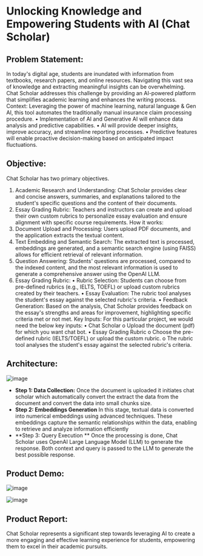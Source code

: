 # Unlocking Knowledge and Empowering Students with AI (Chat Scholar)

## Problem Statement:
In today's digital age, students are inundated with information from textbooks, research papers, and online resources. Navigating this vast sea of knowledge and extracting meaningful insights can be overwhelming. Chat Scholar addresses this challenge by providing an AI-powered platform that simplifies academic learning and enhances the writing process.
Context:
Leveraging the power of machine learning, natural language & Gen AI, this tool automates the traditionally manual insurance claim processing procedure. 
•	Implementation of AI and Generative AI will enhance data analysis and   predictive capabilities.
•	AI will provide deeper insights, improve accuracy, and streamline reporting processes.
•	Predictive features will enable proactive decision-making based on anticipated impact fluctuations.

## Objective:
Chat Scholar has two primary objectives.
1.	Academic Research and Understanding: Chat Scholar provides clear and concise answers, summaries, and explanations tailored to the student's specific questions and the content of their documents.
2.	Essay Grading Rubric: Teachers and instructors can create and upload their own custom rubrics to personalize essay evaluation and ensure alignment with specific course requirements.
How it works:
1.	Document Upload and Processing: Users upload PDF documents, and the application extracts the textual content.
2.	Text Embedding and Semantic Search: The extracted text is processed, embeddings are generated, and a semantic search engine (using FAISS) allows for efficient retrieval of relevant information.
3.	Question Answering: Students' questions are processed, compared to the indexed content, and the most relevant information is used to generate a comprehensive answer using the OpenAI LLM.
4.	Essay Grading Rubric:
•	Rubric Selection: Students can choose from pre-defined rubrics (e.g., IELTS, TOEFL) or upload custom rubrics created by their teachers.
•	Essay Evaluation: The rubric tool analyses the student's essay against the selected rubric's criteria.
•	Feedback Generation: Based on the analysis, Chat Scholar provides feedback on the essay's strengths and areas for improvement, highlighting specific criteria met or not met.
Key Inputs: 
For this particular project, we would need the below key inputs:
•	Chat Scholar
o	Upload the document (pdf) for which you want chat bot.
•	Essay Grading Rubric
o	Choose the pre-defined rubric (IELTS/TOEFL) or upload the custom rubric.
o	The rubric tool analyses the student's essay against the selected rubric's criteria.

## Architecture:

![image](https://github.com/user-attachments/assets/2d9220ce-9573-4a09-9aa5-85d26747750e)

- **Step 1: Data Collection:**
Once the document is uploaded it initiates chat scholar which automatically convert the extract the data from the document and convert the data into small chunks size. 
- **Step 2: Embeddings Generation**
In this stage, textual data is converted into numerical embeddings using advanced techniques. These embeddings capture the semantic relationships within the data, enabling to retrieve and analyze information efficiently
- **Step 3: Query Execution **
Once the processing is done, Chat Scholar uses OpenAI Large Language Model (LLM) to generate the response. Both context and query is passed to the LLM to generate the best possible response.

## Product Demo:

![image](https://github.com/user-attachments/assets/00381e40-4305-4cf5-afad-3a6881d6b262)

![image](https://github.com/user-attachments/assets/05f9aa99-447e-444e-9e9e-45455eafda61)

## Product Report:
Chat Scholar represents a significant step towards leveraging AI to create a more engaging and effective learning experience for students, empowering them to excel in their academic pursuits.
